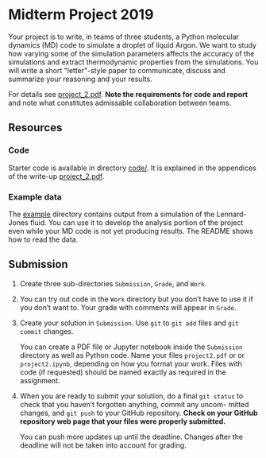 # Midterm Project 2019

Your project is to write, in teams of three students, a Python
molecular dynamics (MD) code to simulate a droplet of liquid Argon. We
want to study how varying some of the simulation parameters affects
the accuracy of the simulations and extract thermodynamic properties
from the simulations. You will write a short "letter"-style paper to
communicate, discuss and summarize your reasoning and your results.

For details see [project_2.pdf](project_2.pdf). **Note the
requirements for code and report** and note what constitutes
admissable collaboration between teams.

## Resources
### Code
Starter code is available in directory [code/](code). It is explained
in the appendices of the write-up [project_2.pdf](project_2.pdf). 

### Example data 
The [example](example) directory contains output from a simulation of
the Lennard-Jones fluid. You can use it to develop the analysis
portion of the project even while your MD code is not yet producing
results. The README shows how to read the data.


## Submission

1. Create three sub-directories `Submission`, `Grade`, and `Work`.
2. You can try out code in the `Work` directory but you don’t have to
   use it if you don’t want to. Your grade with comments will appear
   in `Grade`.
3. Create your solution in `Submission`. Use `git` to `git add` files
   and `git commit` changes.  
   
   You can create a PDF file or Jupyter notebook inside the
   `Submission` directory as well as Python code. Name your files
   `project2.pdf` or or `project2.ipynb`, depending on how you format
   your work. Files with code (if requested) should be named exactly
   as required in the assignment.
4. When you are ready to submit your solution, do a final `git status`
   to check that you haven’t forgotten anything, commit any uncom-
   mitted changes, and `git push` to your GitHub repository. **Check on
   your GitHub repository web page that your files were properly
   submitted.**
   
   You can push more updates up until the deadline. Changes after the
   deadline will not be taken into account for grading.

